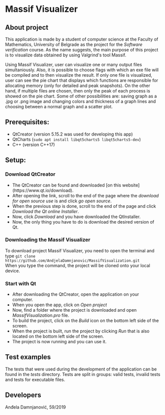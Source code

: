 # Massif Visualizer

## About project

This application is made by a student of computer science at the Faculty of Mathematics, University of Belgrade as the project for the *Software verification* course.
As the name suggests, the main purpose of this project is to visualize data obtained by using Valgrind's tool Massif.

Using Massif Visualizer, user can visualize one or many output files simultaniously. Also, it is possible to choose flags with which an exe file will be compiled and to
then visualize the result. If only one file is visualized, user can see the pie chart that displays which functions are responsible for allocating memory (only for detailed and peak snapshots).
On the other hand, if multiple files are chosen, then only the peak of each process is showed on the pie chart. Some of other possibilities are: saving graph as a .jpg or .png image and changing 
colors and thickness of a graph lines and choosing between a normal graph and a scatter plot. 

## Prerequisites:
- QtCreator (version 5.15.2 was used for developing this app)
- QtCharts (`sudo apt install libqt5charts5 libqt5charts5-dev`)
- C++ (version C++17)

## Setup:

### Download QtCreator
<ul>
<li>The QtCreator can be found and downloaded [on this website](https://www.qt.io/download). <br></li><li>After opening the link, scroll to the end of the page where the <i>download for open source use</i> is and click <i>go open source</i>.<br></li><li>When the previous step is done, scroll to the end of the page and click <i>Download the Qt online Installer</i>.<br></li><li>Now, click <i>Download</i> and you have downloaded the QtInstaller.</li><li>Now, the only thing you have to do is download the desired version of Qt.</li></ul>

### Downloading the Massif Visualizer

To download project Massif Visualizer, you need to open the terminal and type `git clone https://github.com/AndjelaDamnjanovic/MassifVisualization.git
`<br>
When you type the command, the project will be cloned onto your local device. 

### Start with Qt
<ul>
<li>After downloading the QtCreator, open the application on your computer.<br></li>
<li>When you open the app, click on <i>Open project</i></li>
<li>Now, find a folder where the project is downloaded and open <i>MassifVisualization.pro</i> file.</li>
<li>To build the project, click on the <i>Build</i> icon on the bottom left side of the screen.</li>
<li>When the project is built, run the project by clicking <i>Run</i> that is also located on the bottom left side of the screen.</li>
<li>The project is now running and you can use it.</li>
</ul>

## Test examples
The tests that were used during the development of the application can be found in the *tests* directory. Tests are split in groups: valid tests, invalid tests and 
tests for executable files.

## Developers
Anđela Damnjanović, 59/2019
